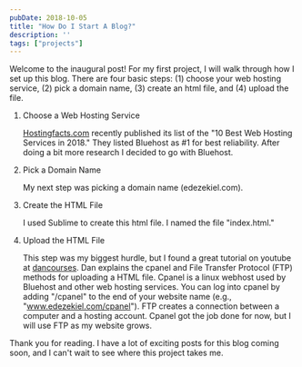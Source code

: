 ```yaml
---
pubDate: 2018-10-05
title: "How Do I Start A Blog?"
description: ''
tags: ["projects"]
---
```


Welcome to the inaugural post! For my first project, I will walk through how I set up this blog. There are four basic steps: (1) choose your web hosting service, (2) pick a domain name, (3) create an html file, and (4) upload the file.

1. Choose a Web Hosting Service

    [Hostingfacts.com](https://hostingfacts.com/) recently published its list of the "10 Best Web Hosting Services in 2018." They listed Bluehost as #1 for best reliability. After doing a bit more research I decided to go with Bluehost.

1. Pick a Domain Name

    My next step was picking a domain name (edezekiel.com).
  
1. Create the HTML File

    I used Sublime to create this html file. I named the file "index.html."

1. Upload the HTML File

    This step was my biggest hurdle, but I found a great tutorial on youtube at [dancourses](https://www.youtube.com/watch?v=XUmfXTnFMuw). Dan explains the cpanel and File Transfer Protocol (FTP) methods for uploading a HTML file. Cpanel is a linux webhost used by Bluehost and other web hosting services. You can log into cpanel by adding "/cpanel" to the end of your website name (e.g., "www.edezekiel.com/cpanel"). FTP creates a connection between a computer and a hosting account. Cpanel got the job done for now, but I will use FTP as my website grows.

Thank you for reading. I have a lot of exciting posts for this blog coming soon, and I can't wait to see where this project takes me.
